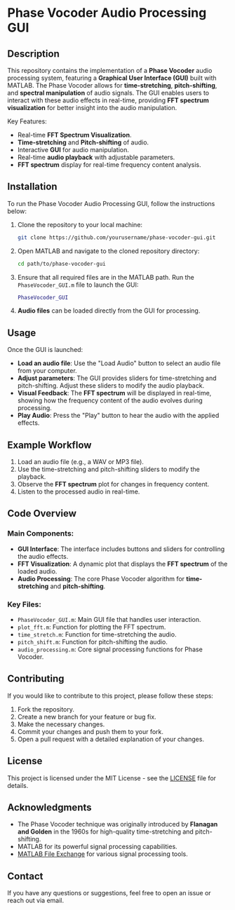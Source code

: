 # Phase Vocoder Audio Processing GUI

## Description
This repository contains the implementation of a **Phase Vocoder** audio processing system, featuring a **Graphical User Interface (GUI)** built with MATLAB. The Phase Vocoder allows for **time-stretching**, **pitch-shifting**, and **spectral manipulation** of audio signals. The GUI enables users to interact with these audio effects in real-time, providing **FFT spectrum visualization** for better insight into the audio manipulation.

Key Features:
- Real-time **FFT Spectrum Visualization**.
- **Time-stretching** and **Pitch-shifting** of audio.
- Interactive **GUI** for audio manipulation.
- Real-time **audio playback** with adjustable parameters.
- **FFT spectrum** display for real-time frequency content analysis.

## Installation

To run the Phase Vocoder Audio Processing GUI, follow the instructions below:

1. Clone the repository to your local machine:

    ```bash
    git clone https://github.com/yourusername/phase-vocoder-gui.git
    ```

2. Open MATLAB and navigate to the cloned repository directory:

    ```bash
    cd path/to/phase-vocoder-gui
    ```

3. Ensure that all required files are in the MATLAB path. Run the `PhaseVocoder_GUI.m` file to launch the GUI:

    ```matlab
    PhaseVocoder_GUI
    ```

4. **Audio files** can be loaded directly from the GUI for processing.

## Usage

Once the GUI is launched:

- **Load an audio file**: Use the "Load Audio" button to select an audio file from your computer.
- **Adjust parameters**: The GUI provides sliders for time-stretching and pitch-shifting. Adjust these sliders to modify the audio playback.
- **Visual Feedback**: The **FFT spectrum** will be displayed in real-time, showing how the frequency content of the audio evolves during processing.
- **Play Audio**: Press the "Play" button to hear the audio with the applied effects.

## Example Workflow

1. Load an audio file (e.g., a WAV or MP3 file).
2. Use the time-stretching and pitch-shifting sliders to modify the playback.
3. Observe the **FFT spectrum** plot for changes in frequency content.
4. Listen to the processed audio in real-time.

## Code Overview

### Main Components:
- **GUI Interface**: The interface includes buttons and sliders for controlling the audio effects.
- **FFT Visualization**: A dynamic plot that displays the **FFT spectrum** of the loaded audio.
- **Audio Processing**: The core Phase Vocoder algorithm for **time-stretching** and **pitch-shifting**.

### Key Files:
- `PhaseVocoder_GUI.m`: Main GUI file that handles user interaction.
- `plot_fft.m`: Function for plotting the FFT spectrum.
- `time_stretch.m`: Function for time-stretching the audio.
- `pitch_shift.m`: Function for pitch-shifting the audio.
- `audio_processing.m`: Core signal processing functions for Phase Vocoder.

## Contributing

If you would like to contribute to this project, please follow these steps:

1. Fork the repository.
2. Create a new branch for your feature or bug fix.
3. Make the necessary changes.
4. Commit your changes and push them to your fork.
5. Open a pull request with a detailed explanation of your changes.

## License

This project is licensed under the MIT License - see the [LICENSE](LICENSE) file for details.

## Acknowledgments

- The Phase Vocoder technique was originally introduced by **Flanagan and Golden** in the 1960s for high-quality time-stretching and pitch-shifting.
- MATLAB for its powerful signal processing capabilities.
- [MATLAB File Exchange](https://www.mathworks.com/matlabcentral/fileexchange/) for various signal processing tools.

## Contact

If you have any questions or suggestions, feel free to open an issue or reach out via email.

